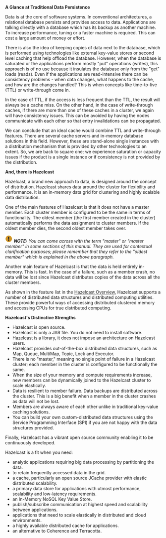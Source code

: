 

**A Glance at Traditional Data Persistence**

Data is at the core of software systems. In conventional architectures, a relational database persists and provides access to data. Applications are talking directly with a database which has its backup as another machine. To increase performance, tuning or a faster machine is required. This can cost a large amount of money or effort.

There is also the idea of keeping copies of data next to the database, which is performed using technologies like external key-value stores or second level caching that help offload the database. However, when the database is saturated or the applications perform mostly "put" operations (writes), this approach is of no use because it insulates the database only from the "get" loads (reads). Even if the applications are read-intensive there can be consistency problems - when data changes, what happens to the cache, and how are the changes handled? This is when concepts like time-to-live (TTL) or write-through come in.

In the case of TTL, if the access is less frequent than the TTL, the result will always be a cache miss. On the other hand, in the case of write-through caches, if there are more than one of these caches in a cluster, we again will have consistency issues. This can be avoided by having the nodes communicate with each other so that entry invalidations can be propagated.

We can conclude that an ideal cache would combine TTL and write-through features. There are several cache servers and in-memory database solutions in this field. However, these are stand-alone single instances with a distribution mechanism that is provided by other technologies to an extent. So, we are back to square one; we experience saturation or capacity issues if the product is a single instance or if consistency is not provided by the distribution.

**And, there is Hazelcast**

Hazelcast, a brand new approach to data, is designed around the concept of distribution. Hazelcast shares data around the cluster for flexibility and performance. It is an in-memory data grid for clustering and highly scalable data distribution.

One of the main features of Hazelcast is that it does not have a master member. Each cluster member is configured to be the same in terms of functionality. The oldest member (the first member created in the cluster) automatically performs the data assignment to cluster members. If the oldest member dies, the second oldest member takes over.

![Note](../images/NoteSmall.jpg) ***NOTE:*** *You can come across with the term "master" or "master member" in some sections of this manual. They are used for contextual clarification purposes; please remember that they refer to the "oldest member" which is explained in the above paragraph.*

Another main feature of Hazelcast is that the data is held entirely in-memory. This is fast. In the case of a failure, such as a member crash, no data will be lost since Hazelcast distributes copies of the data across all the cluster members.

As shown in the feature list in the [Hazelcast Overview](#hazelcast-overview), Hazelcast supports a number of distributed data structures and distributed computing utilities. These provide powerful ways of accessing distributed clustered memory and accessing CPUs for true distributed computing. 

**Hazelcast's Distinctive Strengths**


* Hazelcast is open source.
* Hazelcast is only a JAR file. You do not need to install software.
* Hazelcast is a library, it does not impose an architecture on Hazelcast users.
* Hazelcast provides out-of-the-box distributed data structures, such as Map, Queue, MultiMap, Topic, Lock and Executor.
* There is no "master," meaning no single point of failure in a Hazelcast cluster; each member in the cluster is configured to be functionally the same.
* When the size of your memory and compute requirements increase, new members can be dynamically joined to the Hazelcast cluster to scale elastically.
* Data is resilient to member failure. Data backups are distributed across the cluster. This is a big benefit when a member in the cluster crashes as data will not be lost.
* Members are always aware of each other unlike in traditional key-value caching solutions.
* You can build your own custom-distributed data structures using the Service Programming Interface (SPI) if you are not happy with the data structures provided.

Finally, Hazelcast has a vibrant open source community enabling it to be continuously developed.

Hazelcast is a fit when you need:

-	analytic applications requiring big data processing by partitioning the data.
-	to retain frequently accessed data in the grid.
-	a cache, particularly an open source JCache provider with elastic distributed scalability.
-	a primary data store for applications with utmost performance, scalability and low-latency requirements.
-	an In-Memory NoSQL Key Value Store.
-	publish/subscribe communication at highest speed and scalability between applications.
-	applications that need to scale elastically in distributed and cloud environments.
-	a highly available distributed cache for applications.
-	an alternative to Coherence and Terracotta.

